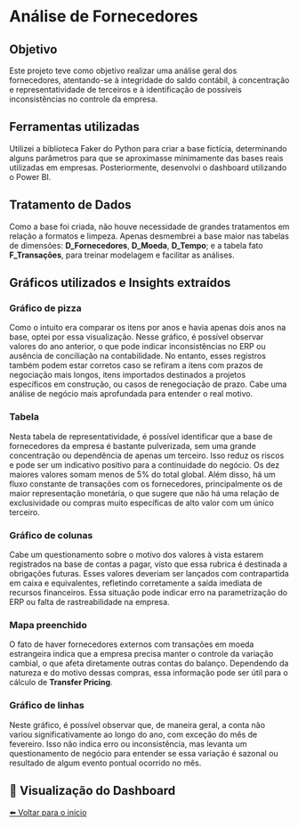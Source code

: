 # Análise de Fornecedores  

## Objetivo  
Este projeto teve como objetivo realizar uma análise geral dos fornecedores, atentando-se à integridade do saldo contábil, à concentração e representatividade de terceiros e à identificação de possíveis inconsistências no controle da empresa.  

## Ferramentas utilizadas  
Utilizei a biblioteca Faker do Python para criar a base fictícia, determinando alguns parâmetros para que se aproximasse minimamente das bases reais utilizadas em empresas. Posteriormente, desenvolvi o dashboard utilizando o Power BI.

## Tratamento de Dados  
Como a base foi criada, não houve necessidade de grandes tratamentos em relação a formatos e limpeza. Apenas desmembrei a base maior nas tabelas de dimensões: **D_Fornecedores**, **D_Moeda**, **D_Tempo**; e a tabela fato **F_Transações**, para treinar modelagem e facilitar as análises.  

## Gráficos utilizados e Insights extraídos  

### Gráfico de pizza  
Como o intuito era comparar os itens por anos e havia apenas dois anos na base, optei por essa visualização. Nesse gráfico, é possível observar valores do ano anterior, o que pode indicar inconsistências no ERP ou ausência de conciliação na contabilidade. No entanto, esses registros também podem estar corretos caso se refiram a itens com prazos de negociação mais longos, itens importados destinados a projetos específicos em construção, ou casos de renegociação de prazo. Cabe uma análise de negócio mais aprofundada para entender o real motivo.  

### Tabela  
Nesta tabela de representatividade, é possível identificar que a base de fornecedores da empresa é bastante pulverizada, sem uma grande concentração ou dependência de apenas um terceiro. Isso reduz os riscos e pode ser um indicativo positivo para a continuidade do negócio. Os dez maiores valores somam menos de 5% do total global. Além disso, há um fluxo constante de transações com os fornecedores, principalmente os de maior representação monetária, o que sugere que não há uma relação de exclusividade ou compras muito específicas de alto valor com um único terceiro.  

### Gráfico de colunas  
Cabe um questionamento sobre o motivo dos valores à vista estarem registrados na base de contas a pagar, visto que essa rubrica é destinada a obrigações futuras. Esses valores deveriam ser lançados com contrapartida em caixa e equivalentes, refletindo corretamente a saída imediata de recursos financeiros. Essa situação pode indicar erro na parametrização do ERP ou falta de rastreabilidade na empresa.  

### Mapa preenchido  
O fato de haver fornecedores externos com transações em moeda estrangeira indica que a empresa precisa manter o controle da variação cambial, o que afeta diretamente outras contas do balanço. Dependendo da natureza e do motivo dessas compras, essa informação pode ser útil para o cálculo de **Transfer Pricing**.  

### Gráfico de linhas  
Neste gráfico, é possível observar que, de maneira geral, a conta não variou significativamente ao longo do ano, com exceção do mês de fevereiro. Isso não indica erro ou inconsistência, mas levanta um questionamento de negócio para entender se essa variação é sazonal ou resultado de algum evento pontual ocorrido no mês.  

## 📸 Visualização do Dashboard



[⬅️ Voltar para o início](index.md)
